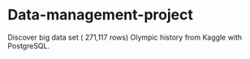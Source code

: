# Data-management-project
Discover big data set ( 271,117 rows) Olympic history from Kaggle with PostgreSQL.
